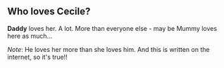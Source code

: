 

## Who loves Cecile?

**Daddy** loves her. A lot. More than everyone else - may be Mummy loves here as much...

_Note_: He loves her more than she loves him. And this is written on the internet, so it's true!!
